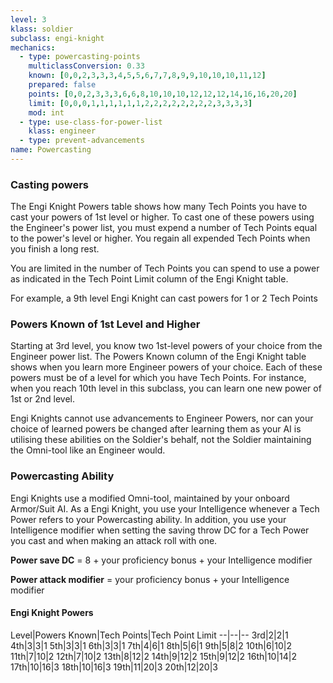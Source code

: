 ```yaml
---
level: 3
klass: soldier
subclass: engi-knight
mechanics:
  - type: powercasting-points
    multiclassConversion: 0.33
    known: [0,0,2,3,3,3,4,5,5,6,7,7,8,9,9,10,10,10,11,12]
    prepared: false
    points: [0,0,2,3,3,3,6,6,8,10,10,10,12,12,12,14,16,16,20,20]
    limit: [0,0,0,1,1,1,1,1,1,2,2,2,2,2,2,2,2,3,3,3,3]
    mod: int
  - type: use-class-for-power-list
    klass: engineer
  - type: prevent-advancements
name: Powercasting
---
```

### Casting powers
The Engi Knight Powers table shows how many Tech Points you have to cast your powers of 1st level or higher. To cast one
of these powers using the Engineer's power list, you must expend a number of Tech Points equal to the power's level or
higher. You regain all expended Tech Points when you finish a long rest.

You are limited in the number of Tech Points you can spend to use a power as indicated in the Tech Point
Limit column of the Engi Knight table.

For example, a 9th level Engi Knight can cast powers for 1 or 2 Tech Points

### Powers Known of 1st Level and Higher
Starting at 3rd level, you know two 1st-level powers of your choice from the Engineer power list. The Powers Known
column of the Engi Knight table shows when you learn more Engineer powers of your choice. Each of these powers must
be of a level for which you have Tech Points. For instance, when you reach 10th level in this subclass,
you can learn one new power of 1st or 2nd level.

Engi Knights cannot use advancements to Engineer Powers, nor can your choice of learned powers be changed after
learning them as your AI is utilising these abilities on the Soldier's behalf, not the Soldier
maintaining the Omni-tool like an Engineer would.

### Powercasting Ability
Engi Knights use a modified Omni-tool, maintained by your onboard Armor/Suit AI. As a Engi Knight, you use your
Intelligence whenever a Tech Power refers to your Powercasting ability. In addition, you use your Intelligence
modifier when setting the saving throw DC for a Tech Power you cast and when making an attack roll with one.

__Power save DC__ = 8 + your proficiency bonus + your Intelligence modifier

__Power attack modifier__ = your proficiency bonus + your Intelligence modifier

#### Engi Knight Powers

Level|Powers Known|Tech Points|Tech Point Limit
--|--|--
3rd|2|2|1
4th|3|3|1
5th|3|3|1
6th|3|3|1
7th|4|6|1
8th|5|6|1
9th|5|8|2
10th|6|10|2
11th|7|10|2
12th|7|10|2
13th|8|12|2
14th|9|12|2
15th|9|12|2
16th|10|14|2
17th|10|16|3
18th|10|16|3
19th|11|20|3
20th|12|20|3
